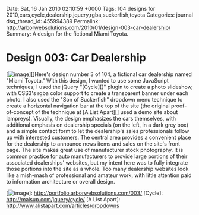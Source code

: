 Date: Sat, 16 Jan 2010 02:10:59 +0000
Tags: 104 designs for 2010,cars,cycle,dealership,jquery,rgba,suckerfish,toyota
Categories: journal
dsq_thread_id: 455994389
Permalink: http://arborwebsolutions.com/2010/01/design-003-car-dealership/
Summary: A design for the fictional Miami Toyota.

# Design 003: Car Dealership

[![image][]][]Here's design number 3 of 104, a fictional car dealership
named "Miami Toyota." With this design, I wanted to use some JavaScript
techniques; I used the jQuery "[Cycle][]" plugin to create a photo
slideshow, with CSS3's rgba color support to create a transparent banner
under each photo. I also used the "Son of Suckerfish" dropdown menu
technique to create a horizontal navigation bar at the top of the site
(the original proof-of-concept of the technique at [A List Apart][] used
a demo site about lampreys). Visually, the design emphasizes the cars
themselves, with additional emphasis on dealership specials (on the
left, in a dark grey box) and a simple contact form to let the
dealership's sales professionals follow up with interested customers.
The central area provides a convenient place for the dealership to
announce news items and sales on the site's front page. The site makes
great use of manufacturer stock photography. It is common practice for
auto manufacturers to provide large portions of their associated
dealerships' websites, but my intent here was to fully integrate those
portions into the site as a whole. Too many dealership websites look
like a mish-mash of professional and amateur work, with little attention
paid to information architecture or overall design.

  [image]: /attachments/Miami-Toyota-300x263.jpg "Miami Toyota"
  [![image][]]: http://portfolio.arborwebsolutions.com/003/
  [Cycle]: http://malsup.com/jquery/cycle/
  [A List Apart]: http://www.alistapart.com/articles/dropdowns
